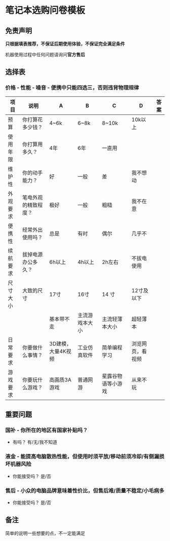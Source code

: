 # 笔记本选购问卷模板

## 免责声明
**只根据填表推荐，不保证后期使用体验，不保证完全满足条件**

机器使用过程中任何问题请询问**官方售后**
## 选择表
### **价格 - 性能 - 噪音 - 便携**中只能四选三，否则违背物理规律
| 项目 | 说明 | A | B | C | D | 答案 |
| --- | --- | --- | --- | --- | --- | --- |
| 预算 | 你打算花多少钱？ | 4~6k | 6~8k | 8~10k | 10k以上 | |
| 使用年限 | 你打算用多久？ | 4年 | 6年 | 一直用 | |
| 维护性 | 你的动手能力？ | 好 | 一般 | 差 | 我不想动 | | 
| 外观要求 | 笔电外观的精致程度？ | 极好 | 一般 | 粗糙 | 我不在意 | | 
| 便携性 | 经常外出使用吗？ | 总是 | 有时 | 偶尔 | 几乎不 | | 
| 续航要求 | 拔掉电源办公多久？ | 6h以上 | 4h以上 | 2h左右 | 不拔电使用 | | 
| 尺寸大小 | 大致的尺寸 | 17寸 | 16寸 | 14 寸 | 12寸及以下 | | 
| | | 基本带不走 | 主流游戏本大小 | 主流轻薄本大小 | 超轻薄本 | |
| 日常要求 | 你要做什么事情？ | 3D建模，大量4K视频 | 工业仿真软件 | 简单编程学习 | 浏览网页，看视频 | |
| 游戏要求 | 你要玩什么游戏？ | 高画质3A游戏 | 普通网游 | 星露谷物语等小游戏 |  从来不玩 | | 

## 重要问题
### 国补 - 你所在的地区有国家补贴吗？
- 有吗？ 有/无/我不知道

### 液金 - 能提高电脑散热性能，但使用时须平放/移动前须冷却/有侧漏损坏机器风险
- 你能接受吗？ 是/否

### 售后 - 小众的电脑品牌意味着性价比，但售后难/质量不稳定/小毛病多
- 你能接受吗？ 是/否

## 备注
 简单的说明一些想要的点，不一定能满足
